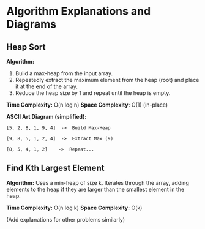 # Algorithm Explanations and Diagrams

## Heap Sort

**Algorithm:**

1. Build a max-heap from the input array.
2. Repeatedly extract the maximum element from the heap (root) and place it at the end of the array.
3. Reduce the heap size by 1 and repeat until the heap is empty.

**Time Complexity:** O(n log n)
**Space Complexity:** O(1) (in-place)

**ASCII Art Diagram (simplified):**

```
[5, 2, 8, 1, 9, 4]  ->  Build Max-Heap

[9, 8, 5, 1, 2, 4]  ->  Extract Max (9)

[8, 5, 4, 1, 2]    ->  Repeat...
```

## Find Kth Largest Element

**Algorithm:** Uses a min-heap of size k.  Iterates through the array, adding elements to the heap if they are larger than the smallest element in the heap.

**Time Complexity:** O(n log k)
**Space Complexity:** O(k)


(Add explanations for other problems similarly)
